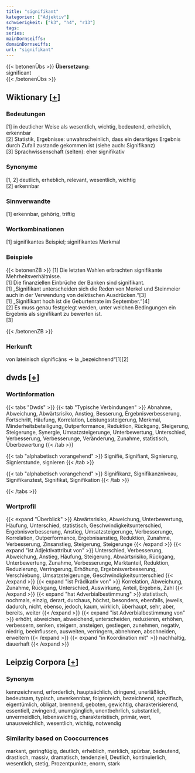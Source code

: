 ```yaml
---
title: "signifikant"
kategorien: ["Adjektiv"]
schwierigkeit: ["k3", "h4", "r13"]
tags:
series:
mainDornseiffs:
domainDornseiffs:
url: "signifikant"
---
```


{{< betonenÜbs >}}
**Übersetzung:**  
significant  
{{< /betonenÜbs >}}

## Wiktionary [[+](https://de.wiktionary.org/wiki/signifikant)]

### Bedeutungen
[1] in deutlicher Weise als wesentlich, wichtig, bedeutend, erheblich, erkennbar  
[2] Statistik, Ergebnisse: unwahrscheinlich, dass ein derartiges Ergebnis durch Zufall zustande gekommen ist (siehe auch: Signifikanz)  
[3] Sprachwissenschaft (selten): eher signifikativ  

### Synonyme
[1, 2] deutlich, erheblich, relevant, wesentlich, wichtig  
[2] erkennbar  

### Sinnverwandte
[1] erkennbar, gehörig, triftig  

### Wortkombinationen
[1] signifikantes Beispiel; signifikantes Merkmal  

### Beispiele
{{< betonenZB >}}
[1] Die letzten Wahlen erbrachten signifikante Mehrheitsverhältnisse.  
[1] Die finanziellen Einbrüche der Banken sind signifikant.  
[1] „Signifikant unterscheiden sich die Reden von Merkel und Steinmeier auch in der Verwendung von deiktischen Ausdrücken.“[3]  
[1] „Signifikant hoch ist die Geburtenrate im September.“[4]  
[2] Es muss genau festgelegt werden, unter welchen Bedingungen ein Ergebnis als signifikant zu bewerten ist.  
[3]  

{{< /betonenZB >}}
### Herkunft
von lateinisch sīgnificāns → la „bezeichnend“[1][2]  



## dwds [[+](https://www.dwds.de/wb/signifikant)]

### Wortinformation
{{< tabs "Dwds" >}}
{{< tab "Typische Verbindungen" >}}
Abnahme, Abweichung, Abwärtsrisiko, Anstieg, Besserung, Ergebnisverbesserung, Fortschritt, Häufung, Korrelation, Leistungssteigerung, Merkmal, Minderheitsbeteiligung, Outperformance, Reduktion, Rückgang, Steigerung, Steigerunge, Synergie, Umsatzsteigerunge, Unterbewertung, Unterschied, Verbesserung, Verbesserunge, Veränderung, Zunahme, statistisch, Überbewertung
{{< /tab >}}

{{< tab "alphabetisch vorangehend" >}}
Signifié, Signifiant, Signierung, Signierstunde, signieren
{{< /tab >}}

{{< tab "alphabetisch vorangehend" >}}
Signifikanz, Signifikanzniveau, Signifikanztest, Signifikat, Signifikation
{{< /tab >}}

{{< /tabs >}}

### Wortprofil
{{< expand "Überblick" >}} Abwärtsrisiko, Abweichung, Unterbewertung, Häufung, Unterschied, statistisch, Geschwindigkeitsunterschied, Ergebnisverbesserung, Anstieg, Umsatzsteigerunge, Verbesserunge, Korrelation, Outperformance, Ergebnisanstieg, Reduktion, Zunahme, Verbesserung, Zinsanstieg, Steigerung, Steigerunge {{< /expand >}}
{{< expand "ist Adjektivattribut von" >}} Unterschied, Verbesserung, Abweichung, Anstieg, Häufung, Steigerung, Abwärtsrisiko, Rückgang, Unterbewertung, Zunahme, Verbesserunge, Marktanteil, Reduktion, Reduzierung, Verringerung, Erhöhung, Ergebnisverbesserung, Verschiebung, Umsatzsteigerunge, Geschwindigkeitsunterschied {{< /expand >}}
{{< expand "ist Prädikativ von" >}} Korrelation, Abweichung, Zunahme, Rückgang, Unterschied, Auswirkung, Anteil, Ergebnis, Zahl {{< /expand >}}
{{< expand "hat Adverbialbestimmung" >}} statistisch, nochmals, einzig, derart, durchaus, höchst, besonders, ebenfalls, jeweils, dadurch, nicht, ebenso, jedoch, kaum, wirklich, überhaupt, sehr, aber, bereits, weiter {{< /expand >}}
{{< expand "ist Adverbialbestimmung von" >}} erhöht, abweichen, abweichend, unterscheiden, reduzieren, erhöhen, verbessern, senken, steigern, ansteigen, gestiegen, zunehmen, negativ, niedrig, beeinflussen, ausweiten, verringern, abnehmen, abschneiden, erweitern {{< /expand >}}
{{< expand "in Koordination mit" >}} nachhaltig, dauerhaft {{< /expand >}}

## Leipzig Corpora [[+](https://corpora.uni-leipzig.de/en/res?word=signifikant&corpusId=deu_newscrawl-public_2018)]


### Synonym
kennzeichnend, erforderlich, hauptsächlich, dringend, unerläßlich, bedeutsam, typisch, unverkennbar, folgenreich, bezeichnend, spezifisch, eigentümlich, obligat, brennend, geboten, gewichtig, charakterisierend, essentiell, zwingend, unumgänglich, unentbehrlich, substantiell, unvermeidlich, lebenswichtig, charakteristisch, primär, wert, unausweichlich, wesentlich, wichtig, notwendig


### Similarity based on Cooccurrences
markant, geringfügig, deutlich, erheblich, merklich, spürbar, bedeutend, drastisch, massiv, dramatisch, tendenziell, Deutlich, kontinuierlich, wesentlich, stetig, Prozentpunkte, enorm, stark

